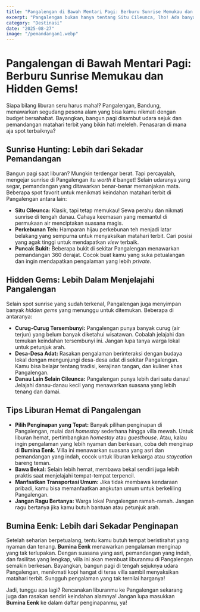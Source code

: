 ```yaml
---
title: "Pangalengan di Bawah Mentari Pagi: Berburu Sunrise Memukau dan Hidden Gems!"
excerpt: "Pangalengan bukan hanya tentang Situ Cileunca, lho! Ada banyak spot sunrise menakjubkan dan tempat tersembunyi yang wajib kamu eksplor. Yuk, simak tipsnya!"
category: "Destinasi"
date: "2025-08-27"
image: "/pemandangan1.webp"
---
```


# Pangalengan di Bawah Mentari Pagi: Berburu Sunrise Memukau dan Hidden Gems!

Siapa bilang liburan seru harus mahal? Pangalengan, Bandung, menawarkan segudang pesona alam yang bisa kamu nikmati dengan budget bersahabat. Bayangkan, bangun pagi disambut udara sejuk dan pemandangan matahari terbit yang bikin hati meleleh. Penasaran di mana aja spot terbaiknya?

## Sunrise Hunting: Lebih dari Sekadar Pemandangan

Bangun pagi saat liburan? Mungkin terdengar berat. Tapi percayalah, mengejar sunrise di Pangalengan itu *worth it* banget! Selain udaranya yang segar, pemandangan yang ditawarkan benar-benar memanjakan mata. Beberapa spot favorit untuk menikmati keindahan matahari terbit di Pangalengan antara lain:

*   **Situ Cileunca:** Klasik, tapi tetap memukau! Sewa perahu dan nikmati sunrise di tengah danau. Cahaya keemasan yang memantul di permukaan air menciptakan suasana magis.
*   **Perkebunan Teh:** Hamparan hijau perkebunan teh menjadi latar belakang yang sempurna untuk menyaksikan matahari terbit. Cari posisi yang agak tinggi untuk mendapatkan *view* terbaik.
*   **Puncak Bukit:** Beberapa bukit di sekitar Pangalengan menawarkan pemandangan 360 derajat. Cocok buat kamu yang suka petualangan dan ingin mendapatkan pengalaman yang lebih *private*.

## Hidden Gems: Lebih Dalam Menjelajahi Pangalengan

Selain spot sunrise yang sudah terkenal, Pangalengan juga menyimpan banyak *hidden gems* yang menunggu untuk ditemukan. Beberapa di antaranya:

*   **Curug-Curug Tersembunyi:** Pangalengan punya banyak curug (air terjun) yang belum banyak diketahui wisatawan. Cobalah jelajahi dan temukan keindahan tersembunyi ini. Jangan lupa tanya warga lokal untuk petunjuk arah.
*   **Desa-Desa Adat:** Rasakan pengalaman berinteraksi dengan budaya lokal dengan mengunjungi desa-desa adat di sekitar Pangalengan. Kamu bisa belajar tentang tradisi, kerajinan tangan, dan kuliner khas Pangalengan.
*   **Danau Lain Selain Cileunca:** Pangalengan punya lebih dari satu danau! Jelajahi danau-danau kecil yang menawarkan suasana yang lebih tenang dan damai.

## Tips Liburan Hemat di Pangalengan

*   **Pilih Penginapan yang Tepat:** Banyak pilihan penginapan di Pangalengan, mulai dari *homestay* sederhana hingga villa mewah. Untuk liburan hemat, pertimbangkan *homestay* atau *guesthouse*. Atau, kalau ingin pengalaman yang lebih nyaman dan berkesan, coba deh menginap di **Bumina Eenk**. Villa ini menawarkan suasana yang asri dan pemandangan yang indah, cocok untuk liburan keluarga atau *staycation* bareng teman.
*   **Bawa Bekal:** Selain lebih hemat, membawa bekal sendiri juga lebih praktis saat menjelajahi tempat-tempat terpencil.
*   **Manfaatkan Transportasi Umum:** Jika tidak membawa kendaraan pribadi, kamu bisa memanfaatkan angkutan umum untuk berkeliling Pangalengan.
*   **Jangan Ragu Bertanya:** Warga lokal Pangalengan ramah-ramah. Jangan ragu bertanya jika kamu butuh bantuan atau petunjuk arah.

## Bumina Eenk: Lebih dari Sekadar Penginapan

Setelah seharian berpetualang, tentu kamu butuh tempat beristirahat yang nyaman dan tenang. **Bumina Eenk** menawarkan pengalaman menginap yang tak terlupakan. Dengan suasana yang asri, pemandangan yang indah, dan fasilitas yang lengkap, villa ini akan membuat liburanmu di Pangalengan semakin berkesan. Bayangkan, bangun pagi di tengah sejuknya udara Pangalengan, menikmati kopi hangat di teras villa sambil menyaksikan matahari terbit. Sungguh pengalaman yang tak ternilai harganya!

Jadi, tunggu apa lagi? Rencanakan liburanmu ke Pangalengan sekarang juga dan rasakan sendiri keindahan alamnya! Jangan lupa masukkan **Bumina Eenk** ke dalam daftar penginapanmu, ya!